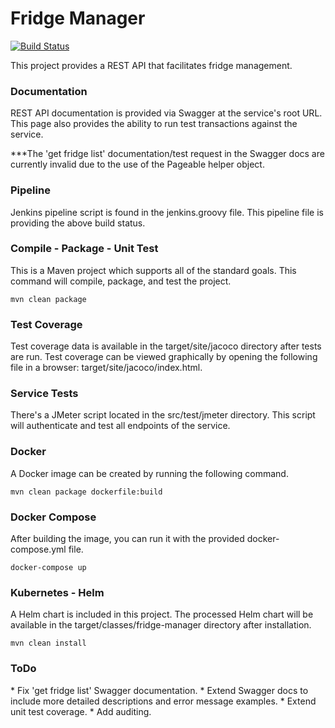 <h1>Fridge Manager</h1>

[![Build Status](https://jenkins.nathanrahm.com/buildStatus/icon?job=fridge-manager)](https://jenkins.nathanrahm.com/job/fridge-manager/)

This project provides a REST API that facilitates fridge management.

<h3>Documentation</h3>
REST API documentation is provided via Swagger at the service's root URL. This page also provides the ability to run test 
transactions against the service.

***The 'get fridge list' documentation/test request in the Swagger docs are currently invalid due to the use of the Pageable helper object.

<h3>Pipeline</h3>
Jenkins pipeline script is found in the jenkins.groovy file. This pipeline file is providing the above build status.

<h3>Compile - Package - Unit Test</h3>
This is a Maven project which supports all of the standard goals. This command will compile, package, and test the project.

```
mvn clean package
```

<h3>Test Coverage</h3>
Test coverage data is available in the target/site/jacoco directory after tests are run. Test coverage can be viewed 
graphically by opening the following file in a browser: target/site/jacoco/index.html.

<h3>Service Tests</h3>
There's a JMeter script located in the src/test/jmeter directory. This script will authenticate and test all endpoints 
of the service.

<h3>Docker</h3>
A Docker image can be created by running the following command.

```
mvn clean package dockerfile:build
```

<h3>Docker Compose</h3>
After building the image, you can run it with the provided docker-compose.yml file.

```
docker-compose up
```

<h3>Kubernetes - Helm</h3>
A Helm chart is included in this project. The processed Helm chart will be available in the target/classes/fridge-manager 
directory after installation.

```
mvn clean install
```

<h3>ToDo</h3>
* Fix 'get fridge list' Swagger documentation.
* Extend Swagger docs to include more detailed descriptions and error message examples.
* Extend unit test coverage.
* Add auditing.